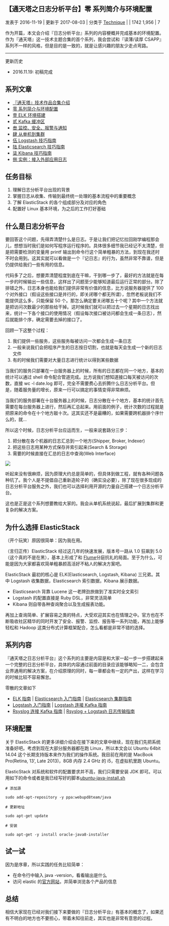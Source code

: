 ## 【通天塔之日志分析平台】零 系列简介与环境配置 

 发表于 2016-11-19  |    更新于 2017-08-03    |    分类于  [Technique][0]    |     |   1742     1,956  |    7

作为开篇，本文会介绍『日志分析平台』系列的内容梗概并完成基本的环境配置。作为『通天塔』这一技术主题合集的首个系列，我会尝试和『读薄/读厚 CSAPP』系列不一样的风格，但是目的是一致的，就是让感兴趣的朋友少走点弯路。

- - -

更新历史

* 2016.11.19: 初稿完成

## 系列文章

* [『通天塔』技术作品合集介绍][1]
* [零 系列简介与环境配置][2]
* [壹 ELK 环境搭建][3]
* [贰 Kafka 缓冲区][4]
* [叁 监控、安全、报警与通知][5]
* [肆 从单机到集群][6]
* [伍 Logstash 技巧指南][7]
* [陆 Elasticsearch 技巧指南][8]
* [柒 Kibana 技巧指南][9]
* [捌 实例：接入外部应用日志][10]

## 任务目标

1. 理解日志分析平台出现的背景
1. 掌握日志从收集、传输到最终统一处理的基本流程中的重要概念
1. 了解 ElasticStack 的各个组成部分及对应的角色
1. 配置好 Linux 基本环境，为之后的工作打好基础

## 什么是日志分析平台

要回答这个问题，先得弄清楚什么是日志。于是让我们把记忆拉回刚学编程那会儿，想想当时我们是如何写程序运行程序的。具体很多细节我已经记不太清楚，但是把需要检测的变量用 printf 输出到命令行这个简单粗暴的方法，到现在我还时不时会用到。这其实就可以看做是一个『记日志』的行为，虽然非常不靠谱，但是仍提供给我们一些有用的信息。

代码多了之后，想要弄清楚程度到底在干嘛，干到哪一步了，最好的方法就是在每一步的时候输出一些信息，这样出了问题至少能够知道最后运行正常的部分。除了排错之外，日志本身也能给我们提供非常有价值的信息，比方说服务器提供了 100 个对外接口（假设这些接口是并行的，即关闭哪个都无所谓），忽然老板说我们不能提供这么多，只能保留 50 个。那怎么确定要关闭哪五十个呢？其中一个方法就是把访问次数最少的那些给干掉。这时候我们就可以把过去一个星期的日志找出来，统计一下各个接口的使用情况（假设每次接口被访问都会生成一条日志），然后就能排个序，确定需要去掉的接口了。

回顾一下这整个过程：

1. 我们提供一些服务，这些服务每被访问一次都会生成一条日志
1. 一般来说我们会把程序产生的日志按日切割，也就是每天会生成一个新的日志文件
1. 有的时候我们需要对大量日志进行统计以得到某些数据

当我们的服务只部署在一台服务器上的时候，所有的日志都在同一个地方，基本的统计可以通过 shell 命令配合管道完成。比方说我们想知道接口每天被访问的次数，直接 wc -l date.log 即可，完全不需要费心去折腾什么日志分析平台。但是，随着服务量的增长，原来一行可以搞定的事情变得非常麻烦。

当我们的服务部署在十台服务器上的时候，日志分散在十个地方，基本的统计首先需要在每台服务器上进行，然后再汇总起来。用前面的例子，统计次数的过程就是把原来的命令在十个地方敲十次。这其实还不是最糟的，如果需要跨机器排个序什么的，就…

所以这个时候，日志分析平台应运而生，一般来说套路分三步：

1. 把分散在各个机器的日志汇总到一个地方(Shipper, Broker, Indexer)
1. 把这些日志用某种方式保存并索引起来(Search & Storage)
1. 需要的时候直接在汇总的日志中查询(Web Interface)


![][11]

听起来没有很麻烦，因为原理大约总是简单的，但具体到做工程，就有各种问题各种坑了。我个人是不提倡自己重新造轮子的（确实没必要），除了现在很多现成的日志分析平台服务之外，我们也可以选择利用开源的力量自己搭建一个日志分析平台。

这也是正是这个系列想要教给大家的。我会从单机系统说起，最后扩展到集群和更复杂的解决方案。

## 为什么选择 ElasticStack

（开个玩笑）原因很简单：因为我在用。

（言归正传）ElasticStack 经过这几年的快速发展，版本号一路从 1.0 狂飙到 5.0（这个真的不是在黑），基本上形成了和 [Flume][12]分庭抗礼的局面。至于为什么，可能是因为大家都喜欢简单粗暴颜高活好不粘人的解决方案吧。

ElasticStack 最初的核心是 ELK(Elasticsearch, Logstash, Kibana) 三兄弟。其中 Logstash 收集数据，Elasticsearch 索引数据，Kibana 展示数据。

* Elasticsearch 背靠 Lucene 这一老牌劲旅做到了准实时全文索引
* Logstash 的配置直接是 Ruby DSL，非常灵活简单
* Kibana 则自带各种查询聚合以及生成报表功能。

再加上查询简单、扩展容易之类的特点，大受欢迎其实也在情理之中。官方也在不断吸收社区精华的同时开发了安全、报警、监控、报告等一系列功能，再加上能够轻松和 Hadoop 这类分布式计算框架配合，怎么看都是非常不错的选择。

## 系列内容

『通天塔之日志分析平台』这个系列的主要是内容是和大家一起一步一步搭建起来一个完整的日志分析平台，具体的内容通过前面的目录应该能够略知一二，会包含业界通用的解决方案，在介绍原理的同时，每一章都会有一定的产出，这样在学习的时候比较不容易懈怠。

零散的文章如下

* [ELK 指南][13] | [Elasticsearch 入门指南][14] | [Elasticsearch 集群指南][15]
* [Logstash 入门指南][16] | [Logstash 连接 Kafka 指南][17]
* [Rsyslog 连接 Kafka 指南][18] | [Rsyslog + Logstash 日志传输指南][19]

## 环境配置

关于 ElasticStack 的更多详细介绍会在接下来的文章中继续，现在我们先把系统准备好吧。考虑到现在大部分服务器都在跑 Linux，所以本文会以 Ubuntu 64bit 14.04 这个长期支持版本来作为我们的操作系统。我目前在用的是 MacBook Pro(Retina, 13’, Late 2013)，8GB 内存 2.4 GHz 的 i5，在虚拟机里跑 Ubuntu。

ElasticStack 对系统和软件的配置要求并不高，我们只需要安装 JDK 即可。可以用如下的命令或者是我已经写好的脚本[ubuntu-java-install.sh][20]

    
```
# 添加源 

sudo add-apt-repository -y ppa:webupd8team/java

# 更新地址 

sudo apt-get update

# 安装 

sudo apt-get -y install oracle-java8-installer
```
## 试一试

因为是序章，所以实践的任务比较简单：

* 在命令行中输入 java -version，看看输出是什么
* 访问 elastic 的[官方网站][21]，并简单浏览各个产品的信息

## 总结

相信大家现在已经对我们接下来要做的『日志分析平台』有基本的概念了，如果还有不明白的地方也不要担心，带着未知往前走，其实也是非常有意思的过程。

[0]: /categories/Technique/
[1]: http://wdxtub.com/2016/11/19/babel-series-intro/
[2]: http://wdxtub.com/2016/11/19/babel-log-analysis-platform-0/
[3]: http://wdxtub.com/2016/11/19/babel-log-analysis-platform-1/
[4]: http://wdxtub.com/2016/11/19/babel-log-analysis-platform-2/
[5]: http://wdxtub.com/2016/11/19/babel-log-analysis-platform-3/
[6]: http://wdxtub.com/2016/11/19/babel-log-analysis-platform-4/
[7]: http://wdxtub.com/2016/11/19/babel-log-analysis-platform-5/
[8]: http://wdxtub.com/2016/11/19/babel-log-analysis-platform-6/
[9]: http://wdxtub.com/2016/11/19/babel-log-analysis-platform-7/
[10]: http://wdxtub.com/2016/11/19/babel-log-analysis-platform-8/
[11]: ../img/14795970842446.gif
[12]: http://flume.apache.org/
[13]: http://wdxtub.com/2016/07/26/elk-guide/
[14]: http://wdxtub.com/2016/07/24/elastic-search-guide/
[15]: http://wdxtub.com/2016/09/28/elasticsearch-cluster-guide/
[16]: http://wdxtub.com/2016/07/24/logstash-guide/
[17]: http://wdxtub.com/2016/08/18/logstash-kafka-guide/
[18]: http://wdxtub.com/2016/08/17/rsyslog-kafka-guide/
[19]: http://wdxtub.com/2016/08/12/rsyslog-logstash-guide/
[20]: https://github.com/wdxtub/wdxtools/blob/master/linux-script/ubuntu-java-install.sh
[21]: https://www.elastic.co/